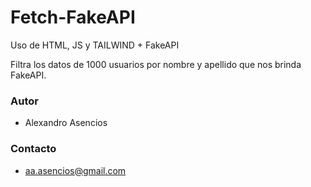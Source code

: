# Fetch-FakeAPI
Uso de HTML, JS y TAILWIND + FakeAPI 

Filtra los datos de 1000 usuarios por nombre y apellido que nos brinda FakeAPI.

### Autor
- Alexandro Asencios

### Contacto
- [aa.asencios@gmail.com](mailto:aa.asenciosg@gmail.com)

